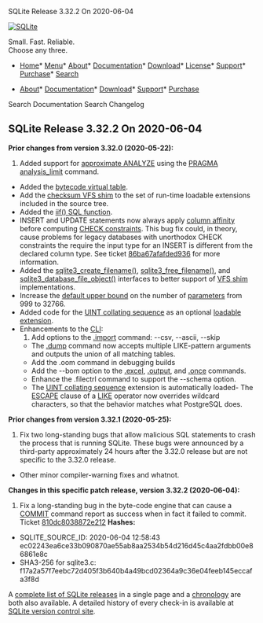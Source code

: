 




SQLite Release 3\.32\.2 On 2020\-06\-04




[![SQLite](../images/sqlite370_banner.gif)](../index.html)


Small. Fast. Reliable.  
Choose any three.


* [Home](../index.html)* [Menu](javascript:void(0))* [About](../about.html)* [Documentation](../docs.html)* [Download](../download.html)* [License](../copyright.html)* [Support](../support.html)* [Purchase](../prosupport.html)* [Search](javascript:void(0))




* [About](../about.html)* [Documentation](../docs.html)* [Download](../download.html)* [Support](../support.html)* [Purchase](../prosupport.html)






Search Documentation
Search Changelog







## SQLite Release 3\.32\.2 On 2020\-06\-04

**Prior changes from version 3\.32\.0 (2020\-05\-22\):**


1. Added support for [approximate ANALYZE](../lang_analyze.html#approx) using the
 [PRAGMA analysis\_limit](../pragma.html#pragma_analysis_limit) command.
- Added the [bytecode virtual table](../bytecodevtab.html).
- Add the [checksum VFS shim](../cksumvfs.html) to the set of run\-time loadable
 extensions included in the source tree.
- Added the [iif() SQL function](../lang_corefunc.html#iif).
- INSERT and UPDATE statements now always apply [column affinity](../datatype3.html#affinity)
 before computing [CHECK constraints](../lang_createtable.html#ckconst). This bug fix could, in
 theory, cause problems for legacy databases with unorthodox
 CHECK constraints the require the input type for an INSERT
 is different from the declared column type. See ticket
 [86ba67afafded936](https://sqlite.org/src/info/86ba67afafded936)
 for more information.
- Added the [sqlite3\_create\_filename()](../c3ref/create_filename.html), [sqlite3\_free\_filename()](../c3ref/create_filename.html),
 and [sqlite3\_database\_file\_object()](../c3ref/database_file_object.html)
 interfaces to better support of [VFS shim](../vfs.html#shim) implementations.
- Increase the [default upper bound](../limits.html#max_variable_number)
 on the number of [parameters](../lang_expr.html#varparam) from 999 to 32766\.
- Added code for the [UINT collating sequence](../uintcseq.html) as an optional
 [loadable extension](../loadext.html).
- Enhancements to the [CLI](../cli.html):
	1. Add options to the [.import](../cli.html#csv) command: \-\-csv, \-\-ascii, \-\-skip
	 - The [.dump](../cli.html#dump) command now accepts multiple LIKE\-pattern arguments
	 and outputs the union of all matching tables.
	 - Add the .oom command in debugging builds
	 - Add the \-\-bom option to the [.excel](../cli.html#dotexcel), [.output](../cli.html#dotoutput), and [.once](../cli.html#dotoutput)
	 commands.
	 - Enhance the .filectrl command to support the \-\-schema option.
	 - The [UINT collating sequence](../uintcseq.html) extension is automatically loaded- The [ESCAPE](../lang_expr.html#like) clause of a [LIKE](../lang_expr.html#like) operator now overrides wildcard
 characters, so that the behavior matches what PostgreSQL does.


**Prior changes from version 3\.32\.1 (2020\-05\-25\):**


1. Fix two long\-standing bugs that allow malicious SQL statements
 to crash the process that is running SQLite. These bugs were announced
 by a third\-party approximately 24 hours after the 3\.32\.0 release but are
 not specific to the 3\.32\.0 release.
- Other minor compiler\-warning fixes and whatnot.


**Changes in this specific patch release, version 3\.32\.2 (2020\-06\-04\):**


1. Fix a long\-standing bug in the byte\-code engine that can cause a
 [COMMIT](../lang_transaction.html) command report as success when in fact it failed
 to commit. Ticket
 [810dc8038872e212](https://www.sqlite.org/src/info/810dc8038872e212)
**Hashes:**
- SQLITE\_SOURCE\_ID: 2020\-06\-04 12:58:43 ec02243ea6ce33b090870ae55ab8aa2534b54d216d45c4aa2fdbb00e86861e8c
- SHA3\-256 for sqlite3\.c: f17a2a57f7eebc72d405f3b640b4a49bcd02364a9c36e04feeb145eccafa3f8d



A [complete list of SQLite releases](../changes.html)
 in a single page and a [chronology](../chronology.html) are both also available.
 A detailed history of every
 check\-in is available at
 [SQLite version control site](https://www.sqlite.org/src/timeline).






